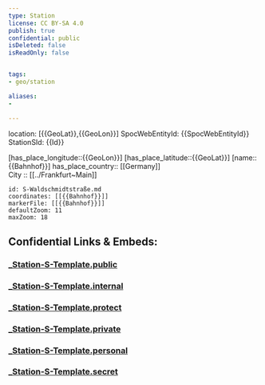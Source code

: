 ```yaml
---
type: Station
license: CC BY-SA 4.0
publish: true
confidential: public
isDeleted: false
isReadOnly: false


tags:
- geo/station

aliases:
- 

---
```

location: [{{GeoLat}},{{GeoLon}}] 
SpocWebEntityId: {{SpocWebEntityId}}
StationSId: {{Id}}

[has_place_longitude::{{GeoLon}}] 
[has_place_latitude::{{GeoLat}}] 
[name::{{Bahnhof}}] 
has_place_country:: [[Germany]]  
City :: [[../Frankfurt~Main]]  

```leaflet
id: S-Waldschmidtstraße.md
coordinates: [[{{Bahnhof}}]] 
markerFile: [[{{Bahnhof}}]] 
defaultZoom: 11 
maxZoom: 18
```


## Confidential Links & Embeds: 

### [_Station-S-Template.public](/_public/\Earth\Continent\Europe\Europe~Central\Germany\Germany~West\Hessen\counties~Hessen\Frankfurt~Main_Station-S-Template.public.md) 

### [_Station-S-Template.internal](/_internal/\Earth\Continent\Europe\Europe~Central\Germany\Germany~West\Hessen\counties~Hessen\Frankfurt~Main_Station-S-Template.internal.md) 

### [_Station-S-Template.protect](/_protect/\Earth\Continent\Europe\Europe~Central\Germany\Germany~West\Hessen\counties~Hessen\Frankfurt~Main_Station-S-Template.protect.md) 

### [_Station-S-Template.private](/_private/\Earth\Continent\Europe\Europe~Central\Germany\Germany~West\Hessen\counties~Hessen\Frankfurt~Main_Station-S-Template.private.md) 

### [_Station-S-Template.personal](/_personal/\Earth\Continent\Europe\Europe~Central\Germany\Germany~West\Hessen\counties~Hessen\Frankfurt~Main_Station-S-Template.personal.md) 

### [_Station-S-Template.secret](/_secret/\Earth\Continent\Europe\Europe~Central\Germany\Germany~West\Hessen\counties~Hessen\Frankfurt~Main_Station-S-Template.secret.md)

